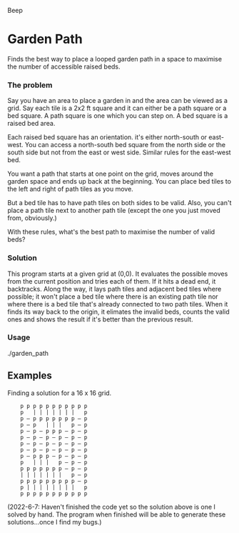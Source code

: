 Beep
# Garden Path

Finds the best way to place a looped garden path in a space to maximise the number of accessible raised beds.

### The problem

Say you have an area to place a garden in and the area can be viewed as a grid. Say each tile is a 2x2 ft square and it can either be a path square or a bed square. A path square is one which you can step on. A bed square is a raised bed area.

Each raised bed square has an orientation. it's either north-south or east-west. You can access a north-south bed square from the north side or the south side but not from the east or west side. Similar rules for the east-west bed.

You want a path that starts at one point on the grid, moves around the garden space and ends up back at the beginning. You can place bed tiles to the left and right of path tiles as you move.

But a bed tile has to have path tiles on both sides to be valid. Also, you can't place a path tile next to another path tile (except the one you just moved from, obviously.)

With these rules, what's the best path to maximise the number of valid beds?

### Solution

This program starts at a given grid at (0,0). It evaluates the possible moves from the current position and tries each of them. If it hits a dead end, it backtracks. Along the way, it lays path tiles and adjacent bed tiles where possible; it won't place a bed tile where there is an existing path tile nor where there is a bed tile that's already connected to two path tiles. When it finds its way back to the origin, it elimates the invalid beds, counts the valid ones and shows the result if it's better than the previous result.

### Usage
./garden_path

## Examples

Finding a solution for a 16 x 16 grid.

```
    p p p p p p p p p p p
    p   | | | | | | |   p
    p — p p p p p p p — p
    p — p   | | |   p — p
    p — p — p p p — p — p
    p — p — p — p — p — p
    p — p — p — p — p — p
    p — p — p — p — p — p
    p — p p p — p — p — p
    p   | | |   p — p — p
    p p p p p p p — p — p
    | | | | | | |   p — p
    p p p p p p p p p — p
    p | | | | | | | |   p
    p p p p p p p p p p p
```

(2022-6-7: Haven't finished the code yet so the solution above is one I solved by hand. The program when finished will be able to generate these solutions...once I find my bugs.)

